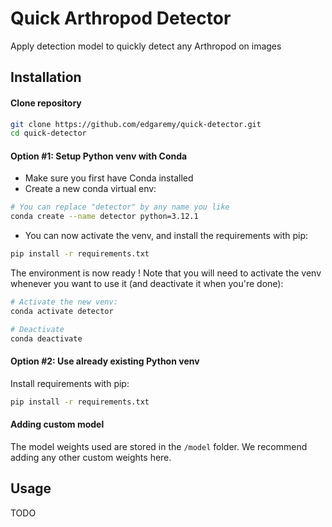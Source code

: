 # Quick Arthropod Detector
Apply detection model to quickly detect any Arthropod on images

## Installation

#### Clone repository

```bash
git clone https://github.com/edgaremy/quick-detector.git
cd quick-detector
```

#### Option #1: Setup Python venv with Conda

- Make sure you first have Conda installed
- Create a new conda virtual env:
```bash
# You can replace "detector" by any name you like
conda create --name detector python=3.12.1
```
- You can now activate the venv, and install the requirements with pip:
```bash
pip install -r requirements.txt
```

The environment is now ready ! Note that you will need to activate the venv whenever you want to use it (and deactivate it when you're done):
```bash
# Activate the new venv:
conda activate detector

# Deactivate
conda deactivate
```

#### Option #2: Use already existing Python venv

Install requirements with pip:
```bash
pip install -r requirements.txt
```
#### Adding custom model

The model weights used are stored in the `/model` folder. We recommend adding any other custom weights here.

## Usage

TODO
